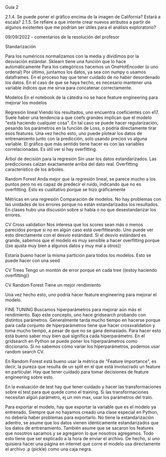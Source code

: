Guía 2

2.1.4. Se puede poner el gráfico encima de la imagen de California? Estará a escala?
2.1.5. Se refiere a que intente crear nuevos atributos a partir de algunos existentes que me podrían ser útiles para el análisis exploratorio?

09/09/2022 - comentarios de la resolución del profesor

Standarización

Para los numéricos normalizamos con la media y dividimos por la desviación estándar. Sklearn tiene una función que lo hace automáticamente
Para los categóricos hacemos un OneHotEncoder (o uno ordenal)
Por último, juntamos los datos, ya sea con numpy o usamos dataframes.
En el proceso hay que tener cuidado de no haber desordenado los datos. En el caso de que se haya hecho, es necesario mantener una variable índices que me sirva para concatenar correctamente.

Modelos
En el notebook de la cátedra no se hace feature engineering para mejorar los modelos

Regresión lineal
Viendo los resultados, uno encuentra coeficientes con e17. Suele haber una tendencia a que coefs grandes implican que el modelo "está haciendo cualquier cosa". En tal caso se puede hacer regularización, pesando los parámetros en la función de Loss, o podría directamente tirar esos features.
Una vez hecho esto, uno puede plotear los datos de entrenamiento junto con la predicción, solo usando precios vs alguna variable. El gráfico que más sentido tiene hacer es con las variables correlacionadas. Es útil ver si hay overfitting.

Árbol de decisión para la regresión
Sin usar los datos estandarizados.
Las predicciones calzan exactamente arriba del dato real. Overfitting característico de los árboles.

Random Forest
Anda mejor que la regresión lineal, se parece mucho a los puntos pero no es capaz de predecir el ruido, indicando que no es overfitting. Esto es cualitativo porque se hizo gráficamente

Métricas en una regresión
Comparación de modelos. No hay problemas con las unidades de los errores porque no están estandarizados los resultados. En clases hubo una discusión sobre si había o no que desestandarizar los errores.


CV
Cross validation
Nos interesa que los scores sean más o menos parecidos porque si no en algún caso está overfitteando. Uno puede ver esto directamente con el desvío estándard. Si el desvío estándard es grande, sabemos que el modelo es muy sensible a hacer overfitting porque ((se ajusta muy bien a algunos datos y muy mal a otros))

Estaría bueno hacer la misma partición para todos los modelos. Esto se puede hacer con una seed

CV Trees
Tengo un montón de error porque en cada tree ((estoy haciendo overfitting))

CV Random Forest
Tiene un mejor rendimiento

Una vez hecho esto, uno podría hacer feature engineering para mejorar el modelo.

FINE TUNING
Buscamos hiperparámetros para mejorar aún más el rendimiento. Bajo este concepto, uno hace gridsearch probando con distintos parámetros. Generalmente tarda mucho tiempo en hacerse porque para cada conjunto de hiperparámetros tiene que hacer crossvalidation y toma mucho tiempo, a pesar de que no se gana demasiado. Para hacer esto está bueno saber muy bien qué significa cada hiperparámetro.
En el gridsearch en Python se puede poner los hiperparámetros como diccionario. Si no sabemos cómo variar los hiperparámetros, podemos usar random search CV.

En Random Forest está bueno usar la métrica de "Feature importance", es decir, la pureza que resulta de un split en el que está involucrado un feature en particular. Hay que tener cuidado para tomar decisiones de feature engineering sobre esto. 

En la evaluación de test hay que tener cuidado y hacer las transformaciones sobre el test para que quede como el training. Si las transformaciones necesitan algún parámetro, ej un min max, usar los parámetros del train.

Para exportar el modelo, hay que exportar la variable que es el modelo ya entrenado. Siempre que no hayamos creado una clase especial en Python, no debería haber problemas para exportarlo. No tiene la estandarización adentro, se asume que los datos vienen idénticamente estandarizados que los datos de entrenamiento. También asume que se sacaron los features que nosotros sacamos y se agregaron lo que nosotros agregamos. Todo esto tiene que ser explicado a la hora de enviar el archivo. De hecho, si uno quisiera hacer una página en internet que corre el modelo usa directamente el archivo .p (pickle) como una caja negra.






